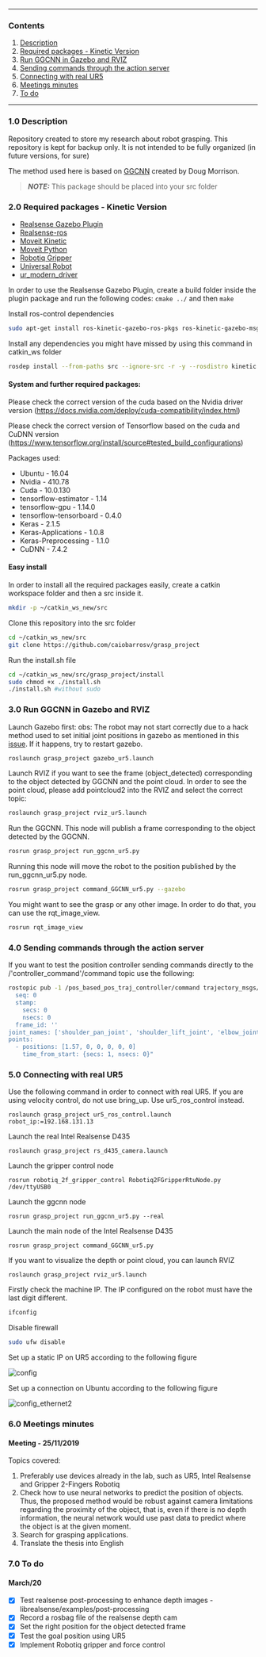 ------------

<a id="top"></a>
### Contents
1. [Description](#1.0)
2. [Required packages - Kinetic Version](#2.0)
3. [Run GGCNN in Gazebo and RVIZ](#3.0)
4. [Sending commands through the action server](#4.0)
5. [Connecting with real UR5](#5.0)
6. [Meetings minutes](#6.0)
7. [To do](#7.0)

------------

<a name="1.0"></a>
### 1.0 Description

Repository created to store my research about robot grasping. This repository is kept for backup only. It is not intended to be fully organized (in future versions, for sure)

The method used here is based on [GGCNN](https://github.com/dougsm/ggcnn_kinova_grasping) created by Doug Morrison.

> **_NOTE:_**  This package should be placed into your src folder

<a name="2.0"></a>
### 2.0 Required packages - Kinetic Version

- [Realsense Gazebo Plugin](https://github.com/pal-robotics/realsense_gazebo_plugin)
- [Realsense-ros](https://github.com/IntelRealSense/realsense-ros)
- [Moveit Kinetic](https://moveit.ros.org/install/)
- [Moveit Python](https://github.com/mikeferguson/moveit_python)
- [Robotiq Gripper](https://github.com/crigroup/robotiq)
- [Universal Robot](https://github.com/ros-industrial/universal_robot)
- [ur_modern_driver](https://github.com/ros-industrial/ur_modern_driver)


In order to use the Realsense Gazebo Plugin, create a build folder inside the plugin package and run the following codes:
`cmake ../` and then `make`

Install ros-control dependencies
```bash
sudo apt-get install ros-kinetic-gazebo-ros-pkgs ros-kinetic-gazebo-msgs ros-kinetic-gazebo-plugins ros-kinetic-gazebo-ros-control
```

Install any dependencies you might have missed by using this command in catkin_ws folder
```bash
rosdep install --from-paths src --ignore-src -r -y --rosdistro kinetic
```

#### System and further required packages:
Please check the correct version of the cuda based on the Nvidia driver version (https://docs.nvidia.com/deploy/cuda-compatibility/index.html)

Please check the correct version of Tensorflow based on the cuda and CuDNN version (https://www.tensorflow.org/install/source#tested_build_configurations)

Packages used:
- Ubuntu - 16.04
- Nvidia - 410.78
- Cuda - 10.0.130
- tensorflow-estimator - 1.14
- tensorflow-gpu - 1.14.0 
- tensorflow-tensorboard - 0.4.0
- Keras - 2.1.5 
- Keras-Applications - 1.0.8 
- Keras-Preprocessing - 1.1.0 
- CuDNN - 7.4.2 

#### Easy install

In order to install all the required packages easily, create a catkin workspace folder and then a src inside it.
```bash
mkdir -p ~/catkin_ws_new/src
```

Clone this repository into the src folder
```bash
cd ~/catkin_ws_new/src
git clone https://github.com/caiobarrosv/grasp_project
```

Run the install.sh file
```bash
cd ~/catkin_ws_new/src/grasp_project/install
sudo chmod +x ./install.sh
./install.sh #without sudo
```

<a name="3.0"></a>
### 3.0 Run GGCNN in Gazebo and RVIZ

Launch Gazebo first:
obs: The robot may not start correctly due to a hack method used to set initial joint positions in gazebo as mentioned in this [issue](https://github.com/ros-simulation/gazebo_ros_pkgs/issues/93#). If it happens, try to restart gazebo.
```bash
roslaunch grasp_project gazebo_ur5.launch
```

Launch RVIZ if you want to see the frame (object_detected) corresponding to the object detected by GGCNN and the point cloud.
In order to see the point cloud, please add pointcloud2 into the RVIZ and select the correct topic:
```bash
roslaunch grasp_project rviz_ur5.launch
```

Run the GGCNN. This node will publish a frame corresponding to the object detected by the GGCNN.
```bash
rosrun grasp_project run_ggcnn_ur5.py
```

Running this node will move the robot to the position published by the run_ggcnn_ur5.py node.
```bash
rosrun grasp_project command_GGCNN_ur5.py --gazebo
```

You might want to see the grasp or any other image. In order to do that, you can use the rqt_image_view.
```bash
rosrun rqt_image_view
```

<a name="4.0"></a>
### 4.0 Sending commands through the action server

If you want to test the position controller sending commands directly to the /'controller_command'/command topic use
the following:

```bash
rostopic pub -1 /pos_based_pos_traj_controller/command trajectory_msgs/JointTrajectory "header:
  seq: 0
  stamp:
    secs: 0
    nsecs: 0
  frame_id: ''
joint_names: ['shoulder_pan_joint', 'shoulder_lift_joint', 'elbow_joint', 'wrist_1_joint', 'wrist_2_joint', 'wrist_3_joint']
points:
  - positions: [1.57, 0, 0, 0, 0, 0]
    time_from_start: {secs: 1, nsecs: 0}"
```

<a name="5.0"></a>
### 5.0 Connecting with real UR5

Use the following command in order to connect with real UR5.
If you are using velocity control, do not use bring_up. Use ur5_ros_control instead.

```
roslaunch grasp_project ur5_ros_control.launch robot_ip:=192.168.131.13
```

Launch the real Intel Realsense D435
```
roslaunch grasp_project rs_d435_camera.launch
```

Launch the gripper control node
```
rosrun robotiq_2f_gripper_control Robotiq2FGripperRtuNode.py /dev/ttyUSB0
```

Launch the ggcnn node
```
rosrun grasp_project run_ggcnn_ur5.py --real
```

Launch the main node of the Intel Realsense D435
```
rosrun grasp_project command_GGCNN_ur5.py
```

If you want to visualize the depth or point cloud, you can launch RVIZ
```
roslaunch grasp_project rviz_ur5.launch
```

Firstly check the machine IP. The IP configured on the robot must have the last digit different.

```bash
ifconfig
```

Disable firewall

```bash
sudo ufw disable
```

Set up a static IP on UR5 according to the following figure

![config](https://user-images.githubusercontent.com/28100951/71323978-2ca7d380-24b8-11ea-954c-940b009cfd93.jpg)

Set up a connection on Ubuntu according to the following figure

![config_ethernet2](https://user-images.githubusercontent.com/28100951/71323962-fe29f880-24b7-11ea-86dc-756729932de4.jpg)

<a name="6.0"></a>
### 6.0 Meetings minutes
#### Meeting - 25/11/2019
Topics covered:
1. Preferably use devices already in the lab, such as UR5, Intel Realsense and Gripper 2-Fingers Robotiq
2. Check how to use neural networks to predict the position of objects. Thus, the proposed method would be robust against camera limitations regarding the proximity of the object, that is, even if there is no depth information, the neural network would use past data to predict where the object is at the given moment.
3. Search for grasping applications.
4. Translate the thesis into English

<a name="7.0"></a>
### 7.0 To do
#### March/20
- [x] Test realsense post-processing to enhance depth images - librealsense/examples/post-processing
- [x] Record a rosbag file of the realsense depth cam
- [x] Set the right position for the object detected frame
- [x] Test the goal position using UR5
- [x] Implement Robotiq gripper and force control